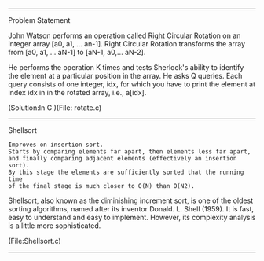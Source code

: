 ----------------------------------------------------------------------------------------------------------------------------------------------------
Problem Statement

John Watson performs an operation called Right Circular Rotation on an integer array [a0, a1, ... an-1]. 
Right Circular Rotation transforms the array from [a0, a1, ... aN-1] to [aN-1, a0,... aN-2].

He performs the operation K times and tests Sherlock's ability to identify the element at a particular position in the array.
He asks Q queries. Each query consists of one integer, idx, for which you have to print the element at index idx in in the rotated array, i.e., a[idx].

(Solution:In C )(File: rotate.c)

-----------------------------------------------------------------------------------------------------------------------------------------------------
Shellsort

    Improves on insertion sort.
    Starts by comparing elements far apart, then elements less far apart,
    and finally comparing adjacent elements (effectively an insertion sort).
    By this stage the elements are sufficiently sorted that the running time
    of the final stage is much closer to O(N) than O(N2).

Shellsort, also known as the diminishing increment sort, is one of the oldest sorting algorithms, named after its inventor Donald. L. Shell (1959).
 It is fast, easy to understand and easy to implement. However, its complexity analysis is a little more sophisticated. 

(File:Shellsort.c)

-----------------------------------------------------------------------------------------------------------------------------------------------------

